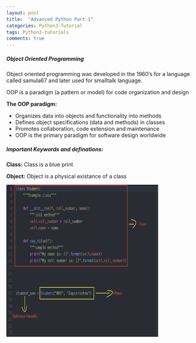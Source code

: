 ```yaml
---
layout: post
title:  "Advanced Python Part-1"
categories: Python3-Tutorial
tags: Python3-tutorials
comments: true
---
```


##### Object Oriented Programming

Object oriented programming was developed in the 1960’s for a language called samula67 and later used for smalltalk language.

OOP is a paradigm (a pattern or model) for code organization and design

**The OOP paradigm:**

+ Organizes data into objects and functionality into methods
+ Defines object specifications (data and methods) in classes
+ Promotes collaboration, code extension and maintenance
+ OOP is the primary paradigm for software design worldwide


##### Important Keywords and definations:

**Class:** Class is a blue print

**Object:** Object is a physical existance of a class

<img src="https://github.com/gopikrishna-a/gopikrishna-a.github.io/blob/master/img/posts_images/sample_class.png" width="400" height="400" />